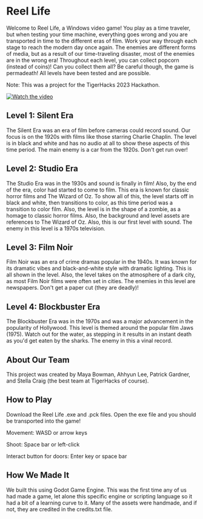 # Reel Life

Welcome to Reel Life, a Windows video game! You play as a time traveler, but when testing your time machine, everything goes wrong and you are transported in time to the different eras of film.
Work your way through each stage to reach the modern day once again.
The enemies are different forms of media, but as a result of our time-traveling disaster, most of the enemies are in the wrong era!
Throughout each level, you can collect popcorn (instead of coins)! Can you collect them all?
Be careful though, the game is permadeath! All levels have been tested and are possible.

Note: This was a project for the TigerHacks 2023 Hackathon.

[![Watch the video](https://i.stack.imgur.com/Vp2cE.png)]([https://youtu.be/vt5fpE0bzSY](https://www.youtube.com/watch?v=XnFHxiS4QUw&ab_channel=MayaBowman))


## Level 1: Silent Era

The Silent Era was an era of film before cameras could record sound. Our focus is on the 1920s with films like those starring Charlie Chaplin. The level is in black and white and has no audio at all to show these aspects of this time period. The main enemy is a car from the 1920s. Don't get run over!

## Level 2: Studio Era

The Studio Era was in the 1930s and sound is finally in film! Also, by the end of the era, color had started to come to film. This era is known for classic horror films and The Wizard of Oz. To show all of this, the level starts off in black and white, then transitions to color, as this time period was a transition to color film. Also, the level is in the shape of a zombie, as a homage to classic horror films. Also, the background and level assets are references to The Wizard of Oz. Also, this is our first level with sound. The enemy in this level is a 1970s television.

## Level 3: Film Noir

Film Noir was an era of crime dramas popular in the 1940s. It was known for its dramatic vibes and black-and-white style with dramatic lighting. This is all shown in the level. Also, the level takes on the atmosphere of a dark city, as most Film Noir films were often set in cities. The enemies in this level are newspapers. Don't get a paper cut (they are deadly)!

## Level 4: Blockbuster Era

The Blockbuster Era was in the 1970s and was a major advancement in the popularity of Hollywood. This level is themed around the popular film Jaws (1975). Watch out for the water, as stepping in it results in an instant death as you'd get eaten by the sharks. The enemy in this a vinal record. 

## About Our Team

This project was created by Maya Bowman, Ahhyun Lee, Patrick Gardner, and Stella Craig (the best team at TigerHacks of course).

## How to Play

Download the Reel Life .exe and .pck files. Open the exe file and you should be transported into the game!

Movement: WASD or arrow keys

Shoot: Space bar or left-click


Interact button for doors: Enter key or space bar

## How We Made It

We built this using Godot Game Engine. This was the first time any of us had made a game, let alone this specific engine or scripting language so it had a bit of a learning curve to it. Many of the assets were handmade, and if not, they are credited in the credits.txt file. 
